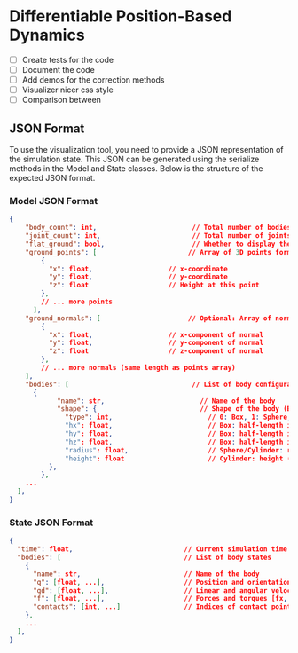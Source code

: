 # Differentiable Position-Based Dynamics

- [ ]  Create tests for the code
- [ ]  Document the code
- [ ]  Add demos for the correction methods
- [ ]  Visualizer nicer css style
- [ ]  Comparison between

## JSON Format

To use the visualization tool, you need to provide a JSON representation of the simulation state. This JSON can be generated using the serialize methods in the Model and State classes. Below is the structure of the expected JSON format.

### Model JSON Format

```json
{
    "body_count": int,                        // Total number of bodies in the model
    "joint_count": int,                       // Total number of joints in the model
    "flat_ground": bool,                      // Whether to display the ground as a flat plane
    "ground_points": [                       // Array of 3D points forming the heightmap grid
        {
          "x": float,                   // x-coordinate
          "y": float,                   // y-coordinate
          "z": float                    // Height at this point
        },
        // ... more points
      ],
    "ground_normals": [                      // Optional: Array of normal vectors for each point
        {
          "x": float,                   // x-component of normal
          "y": float,                   // y-component of normal
          "z": float                    // z-component of normal
        },
        // ... more normals (same length as points array)
    ],
    "bodies": [                               // List of body configurations
      {
            "name": str,                        // Name of the body
            "shape": {                          // Shape of the body (Box, Sphere, or Cylinder)
              "type": int,                        // 0: Box, 1: Sphere, 2: Cylinder
              "hx": float,                        // Box: half-length in x (only for Box)
              "hy": float,                        // Box: half-length in y (only for Box)
              "hz": float,                        // Box: half-length in z (only for Box)
              "radius": float,                    // Sphere/Cylinder: radius (only for Sphere/Cylinder)
              "height": float                     // Cylinder: height (only for Cylinder)
          },
        },
    ...
  ],
}
```

### State JSON Format

```json
{
  "time": float,                            // Current simulation time
  "bodies": [                               // List of body states
    {
      "name": str,                          // Name of the body
      "q": [float, ...],                    // Position and orientation (quaternion) [x, y, z, w, i, j, k]
      "qd": [float, ...],                   // Linear and angular velocity [vx, vy, vz, wx, wy, wz]
      "f": [float, ...],                    // Forces and torques [fx, fy, fz, tx, ty, tz]
      "contacts": [int, ...]                // Indices of contact points (if applicable)
    },
    ...
  ],
}
```
